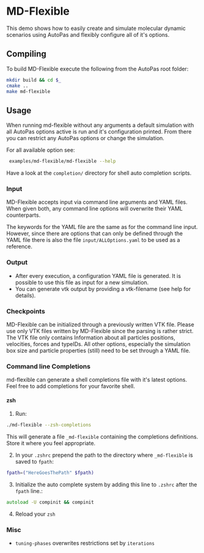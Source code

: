 # MD-Flexible 

This demo shows how to easily create and simulate molecular dynamic
scenarios using AutoPas and flexibly configure all of it's options.

## Compiling
To build MD-Flexible execute the following from the AutoPas root folder:
```bash
mkdir build && cd $_
cmake ..
make md-flexible
```

## Usage 

When running md-flexible without any arguments a default simulation with
all AutoPas options active is run and it's configuration printed. From
there you can restrict any AutoPas options or change the simulation.

For all available option see:
```bash
 examples/md-flexible/md-flexible --help
```

Have a look at the `completion/` directory for shell auto completion scripts.

### Input

MD-Flexible accepts input via command line arguments and YAML files.
When given both, any command line options will overwrite their YAML
counterparts.

The keywords for the YAML file are the same as for the command line
input. However, since there are options that can only be defined
through the YAML file there is also the file `input/ALLOptions.yaml`
to be used as a reference.

### Output

* After every execution, a configuration YAML file is generated. It is
possible to use this file as input for a new simulation.
* You can generate vtk output by providing a vtk-filename
(see help for details).

### Checkpoints

MD-Flexible can be initialized through a previously written VTK file.
Please use only VTK files written by MD-Flexible since the parsing is
rather strict. The VTK file only contains Information about all
particles positions, velocities, forces and typeIDs. All other options,
especially the simulation box size and particle properties (still) need
to be set through a YAML file.

### Command line Completions

md-flexible can generate a shell completions file with it's latest options.
Feel free to add completions for your favorite shell.

#### zsh

1. Run:
```zsh
./md-flexible --zsh-completions
```
This will generate a file `_md-flexible` containing the completions definitions. 
Store it where you feel appropriate.
 
2. In your `.zshrc` prepend the path to the directory where `_md-flexible` is saved to `fpath`:
```zsh
fpath=("HereGoesThePath" $fpath)
```

3. Initialize the auto complete system by adding this line to `.zshrc` after the `fpath` line.:
```zsh
autoload -U compinit && compinit
```

4. Reload your `zsh`

### Misc

* `tuning-phases` overwrites restrictions set by `iterations`
